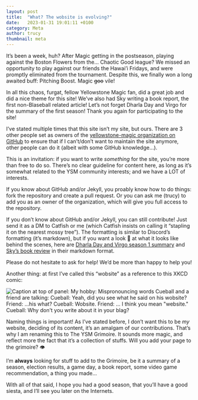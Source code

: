 ```yaml
---
layout: post
title:  "What? The wobsite is evolving?"
date:   2023-01-31 19:01:11 +0100
category: Meta
author: trucy
thumbnail: meta
---
```


It’s been a week, huh? After Magic getting in the postseason, playing against
the Boston Flowers from the… Chaotic Good league? We missed an opportunity to
play against our friends the Hawai’i Fridays, and were promptly eliminated from
the tournament. Despite this, we finally won a long awaited buff: Pitching Boost.
Magic ~~goo~~ vile!

In all this chaos, furgat, fellow Yellowstone Magic fan, did a great job and did
a nice theme for this site! We’ve also had Sky writing a book report, the first
non-Blaseball related article! Let’s not forget Dharla Day and Virgo for the
summary of the first season! Thank you again for participating to the site!

I’ve stated multiple times that this site isn’t my site, but ours. There are 3
other people set as owners of the
[yellowstone-magic organization on GitHub](https://github.com/yellowstone-magic)
to ensure that if I can’t/don’t want to maintain the site anymore, other people
can do it (albeit with some GitHub knowledge…).

This is an invitation: if you want to write *something* for the site, you’re
more than free to do so. There’s no clear guideline for content here, as long
as it’s somewhat related to the YSM community interests; and we have a LOT of
interests.

If you know about GitHub and/or Jekyll, you proably know how to do things: fork
the repository and create a pull request. Or you can ask me (trucy) to add you
as an owner of the organization, which will give you full access to the
repository.

If you don’t know about GitHub and/or Jekyll, you can still contribute! Just
send it as a DM to Catfish or me (which Catfish insists on calling it “stapling it on
the nearest mossy tree”). The formatting is similar to Discord’s formatting
(it’s markdown), but if you want a look 👀 at what it looks like behind the
scenes, here are [Dharla Day and Virgo season 1 summary](https://raw.githubusercontent.com/yellowstone-magic/yellowstone-magic.github.io/main/_posts/2023-01-22-season-1-summary.markdown)
and [Sky’s book review](https://raw.githubusercontent.com/yellowstone-magic/yellowstone-magic.github.io/main/_posts/2023-01-30-Sky-Book-Report.md) in their markdown format.

Please do not hesitate to ask for help! We’d be more than happy to help you!

Another thing: at first I’ve called this “wobsite” as a reference to this
XKCD comic:

![Caption at top of panel: My hobby: Mispronouncing words
 Cueball and a friend are talking: Cueball: Yeah, did you see what he said on his wobsite? Friend: ...his what? Cueball: Wobsite. Friend: ... I think you mean "website." Cueball: Why don't you write about it in your blag?](https://imgs.xkcd.com/comics/mispronouncing.png)

Naming things is important! As I’ve stated before, I don’t want this to be
*my* website, deciding of its content, it’s an amalgam of our contributions.
That’s why I am renaming this to The YSM Grimoire. It sounds more magic, and
reflect more the fact that it’s a collection of stuffs. Will you add your page
to the grimoire? 👁

I’m **always** looking for stuff to add to the Grimoire, be it a summary of a
season, election results, a game day, a book report, some video game recommendation,
a thing you made…

With all of that said, I hope you had a good season, that you’ll have a good
siesta, and I’ll see you later on the Internets.
